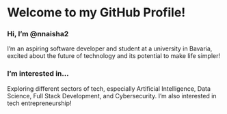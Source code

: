 # Welcome to my GitHub Profile!

### Hi, I’m @nnaisha2 

I’m an aspiring software developer and student at a university in Bavaria, excited about the future of technology and its potential to make life simpler!
 
###  I’m interested in...

Exploring different sectors of tech, especially Artificial Intelligence, Data Science, Full Stack Development, and Cybersecurity. I’m also interested in tech entrepreneurship!
